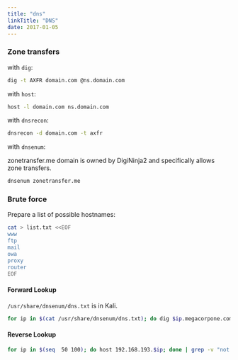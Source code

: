 ```yaml
---
title: "dns"
linkTitle: "DNS"
date: 2017-01-05
---
```


### Zone transfers

with `dig`:

```bash
dig -t AXFR domain.com @ns.domain.com
```

with `host`:

```bash
host -l domain.com ns.domain.com
```

with `dnsrecon`:

```bash
dnsrecon -d domain.com -t axfr
```

with `dnsenum`:

zonetransfer.me domain is owned by DigiNinja2 and specifically allows
zone transfers.

```bash
dnsenum zonetransfer.me
```

### Brute force

Prepare a list of possible hostnames:

```bash
cat > list.txt <<EOF
www
ftp
mail
owa
proxy
router
EOF
```

#### Forward Lookup

`/usr/share/dnsenum/dns.txt` is in Kali.

```bash
for ip in $(cat /usr/share/dnsenum/dns.txt); do dig $ip.megacorpone.com; done
```

#### Reverse Lookup

```bash
for ip in $(seq  50 100); do host 192.168.193.$ip; done | grep -v "not found"
```

